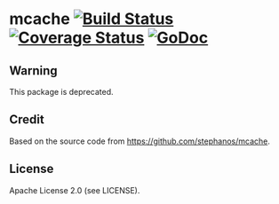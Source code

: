 mcache [![Build Status](https://secure.travis-ci.org/stephanos/mcache.png)](https://travis-ci.org/stephanos/mcache) [![Coverage Status](https://coveralls.io/repos/stephanos/mcache/badge.png)](https://coveralls.io/r/stephanos/mcache) [![GoDoc](https://camo.githubusercontent.com/6bae67c5189d085c05271a127da5a4bbb1e8eb2c/68747470733a2f2f676f646f632e6f72672f6769746875622e636f6d2f736d61727479737472656574732f676f636f6e7665793f7374617475732e706e67)](http://godoc.org/github.com/stephanos/mcache)
=========

## Warning
This package is deprecated.

## Credit
Based on the source code from https://github.com/stephanos/mcache.

## License
Apache License 2.0 (see LICENSE).
